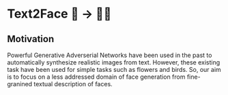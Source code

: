 # Text2Face 📝 -> 👧👱

## Motivation

Powerful Generative Adverserial Networks have been used in the past to automatically synthesize realistic images from text. However, these existing task have been used for simple tasks such as flowers and birds.
So, our aim is to focus on a less addressed domain of face generation from fine-granined textual description of faces.




